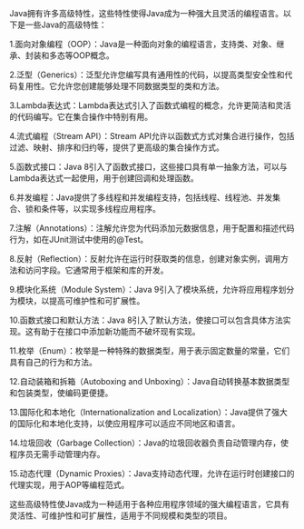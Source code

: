 Java拥有许多高级特性，这些特性使得Java成为一种强大且灵活的编程语言。以下是一些Java的高级特性：

1.面向对象编程（OOP）：Java是一种面向对象的编程语言，支持类、对象、继承、封装和多态等OOP概念。

2.泛型（Generics）：泛型允许您编写具有通用性的代码，以提高类型安全性和代码复用性。它允许您创建能够处理不同数据类型的类和方法。

3.Lambda表达式：Lambda表达式引入了函数式编程的概念，允许更简洁和灵活的代码编写。它在集合操作中特别有用。

4.流式编程（Stream API）：Stream API允许以函数式方式对集合进行操作，包括过滤、映射、排序和归约等，提供了更高级的集合操作方式。

5.函数式接口：Java 8引入了函数式接口，这些接口具有单一抽象方法，可以与Lambda表达式一起使用，用于创建回调和处理函数。

6.并发编程：Java提供了多线程和并发编程支持，包括线程、线程池、并发集合、锁和条件等，以实现多线程应用程序。

7.注解（Annotations）：注解允许您为代码添加元数据信息，用于配置和描述代码行为，如在JUnit测试中使用的@Test。

8.反射（Reflection）：反射允许在运行时获取类的信息，创建对象实例，调用方法和访问字段。它通常用于框架和库的开发。

9.模块化系统（Module System）：Java 9引入了模块系统，允许将应用程序划分为模块，以提高可维护性和可扩展性。

10.函数式接口和默认方法：Java 8引入了默认方法，使接口可以包含具体方法实现。这有助于在接口中添加新功能而不破坏现有实现。

11.枚举（Enum）：枚举是一种特殊的数据类型，用于表示固定数量的常量，它们具有自己的行为和方法。

12.自动装箱和拆箱（Autoboxing and Unboxing）：Java自动转换基本数据类型和包装类型，使编码更便捷。

13.国际化和本地化（Internationalization and Localization）：Java提供了强大的国际化和本地化支持，以使应用程序可以适应不同地区和语言。

14.垃圾回收（Garbage Collection）：Java的垃圾回收器负责自动管理内存，使程序员无需手动管理内存。

15.动态代理（Dynamic Proxies）：Java支持动态代理，允许在运行时创建接口的代理实现，用于AOP等编程范式。

这些高级特性使Java成为一种适用于各种应用程序领域的强大编程语言，它具有灵活性、可维护性和可扩展性，适用于不同规模和类型的项目。
